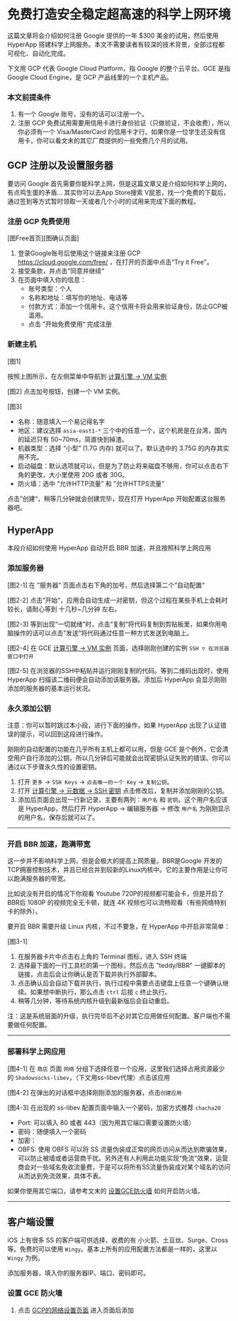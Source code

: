 # 免费打造安全稳定超高速的科学上网环境

这篇文章将会介绍如何注册 Google 提供的一年 $300 美金的试用，然后使用 HyperApp 搭建科学上网服务。本文不需要读者有较深的技术背景，全部过程都可视化、自动化完成。

下文用 GCP 代表 Google Cloud Platform，指 Google 的整个云平台。GCE 是指 Google Cloud Engine，是 GCP 产品线里的一个主机产品。

### 本文前提条件

1. 有一个 Google 账号，没有的话可以注册一个。
2. 注册 GCP 免费试用需要用信用卡进行身份验证（只做验证，不会收费），所以你必须有一个 Visa/MasterCard 的信用卡才行。如果你是一位学生还没有信用卡，你可以看文末的其它厂商提供的一些免费几个月的试用。

## GCP 注册以及设置服务器

要访问 Google 首先需要你能科学上网，但是这篇文章又是介绍如何科学上网的，有点鸡生蛋的矛盾… 其实你可以去App Store搜索 V屁恩，找一个免费的下载后，通过签到等方式暂时领取一天或者几个小时的试用来完成下面的教程。

### 注册 GCP 免费使用

[图Free首页][图确认页面]

1. 登录Google账号后使用这个链接来注册 GCP https://cloud.google.com/free/ ，在打开的页面中点击“Try it Free"。
2. 接受条款，并点击”同意并继续“
3. 在页面中填入你的信息：
    * 账号类型：个人
    * 名称和地址：填写你的地址、电话等
    * 付款方式：添加一个信用卡。这个信用卡将会用来验证身份，防止GCP被滥用。
    * 点击 ”开始免费使用“ 完成注册

### 新建主机
[图1]

按照上图所示，在左侧菜单中导航到 [计算引擎 → VM 实例](https://console.cloud.google.com/compute/instances)


[图2]
点击加号按钮，创建一个 VM 实例。

[图3]

* 名称：随意填入一个易记得名字
* 地区：建议选择 `asia-east1-*` 三个中的任意一个，这个机房是在台湾，国内的延迟只有 50~70ms，简直快到掉渣。
* 机器类型：选择 “小型” (1.7G 内存) 就可以了。默认选中的 3.75G 的内存其实用不完。
* 启动磁盘：默认选项就可以，但是为了防止将来磁盘不够用，你可以点击右下角的更改，大小里使用 20G 或者 30G。
* 防火墙：选中 “允许HTTP流量” 和 ”允许HTTPS流量“

点击”创建“，稍等几分钟就会创建完毕，现在打开 HyperApp 开始配置这台服务器吧。


## HyperApp

本段介绍如何使用 HyperApp 自动开启 BBR 加速，并且按照科学上网应用

### 添加服务器

[图2-1]
在 ”服务器“ 页面点击右下角的加号，然后选择第二个”自动配置“

[图2-2]
点击“开始”，应用会自动生成一对密钥，但这个过程在某些手机上会耗时较长，请耐心等到 十几秒~几分钟 左右。

[图2-3]
等到出现“一切就绪”时，点击“复制“将代码复制到剪贴板里，如果你用电脑操作的话可以点击”发送“将代码通过任意一种方式发送到电脑上。

[图2-4]
在 GCE [计算引擎 → VM 实例](https://console.cloud.google.com/compute/instances) 页面，选择刚刚创建的实例 `SSH ▽ 在浏览器窗口中打开`

[图2-5]
在浏览器的SSH中粘贴并运行刚刚复制的代码。等到二维码出现时，使用 HyperApp 扫描该二维码便会自动添加该服务器。添加后 HyperApp 会显示刚刚添加的服务器的基本运行状况。

### 永久添加公钥

注意：你可以暂时跳过本小段，进行下面的操作，如果 HyperApp 出现了认证错误的提示，可以回到这段进行操作。

刚刚的自动配置的功能在几乎所有主机上都可以用，但是 GCE 是个例外，它会清空用户自行添加的公钥，所以几分钟后可能就会出现密钥认证失败的错误。你可以通过以下步骤永久性的设置密钥。

1. 打开 `更多` → `SSH Keys` → `点击唯一的一个 Key` → `复制公钥`。
2. 打开 [计算引擎 → 元数据 → SSH 密钥](https://console.cloud.google.com/compute/metadata/sshKeys) 点击修改后，复制并添加刚刚的公钥。
3. 添加后页面会出现一行新记录，主要有两列：`用户名` 和 `密钥`。这个用户名应该是 HyperApp，然后打开 HyperApp → 编辑服务器 → 修改 `用户名` 为刚刚显示的用户名，保存后就可以了。

---

### 开启 BBR 加速，跑满带宽

这一步并不影响科学上网，但是会极大的提高上网质量。BBR是Google 开发的TCP拥塞控制技术，并且已经合并到较新的Linux内核中。它的主要作用是让你可以跑满服务器的带宽。

比如说没有开启的情况下你观看 Youtube 720P的视频都可能会卡，但是开启了BBR后 1080P 的视频完全无卡顿，就连 4K 视频也可以流畅观看（有些网络特别卡的除外）。

要开启 BBR 需要升级 Linux 内核，不过不要急，在 HyperApp 中开启非常简单：

[图3-1]
1. 在服务器卡片中点击右上角的 Terminal 图标，进入 SSH 终端
2. 选择最下面的一行工具栏的第一个图标，然后点击 "teddy/BBR" 一键脚本的链接，点击后会让你确认是否下载并执行外部脚本。
3. 点击确认后会自动下载并执行，执行过程中需要点击键盘上任意一个键确认继续。如果想中断执行，那么点击 `ctrl` 后按 `c` 终止执行。
4. 稍等几分钟，等待系统内核升级到最新版后会自动重启。

注：这是系统层面的升级，执行完毕后不必对其它应用做任何配置。客户端也不需要做任何配置。

---


### 部署科学上网应用

[图4-1]
在 `商店` 页面 `网络` 分组下选择任意一个应用，这里我们选择占用资源最少的 `Shadowsocks-libev`，（下文用ss-libev代理）点击该应用

[图4-2]
在弹出的对话框中选择刚刚添加的服务器，点击`创建应用`

[图4-3]
在出现的 ss-libev 配置页面中输入一个密码，加密方式推荐 `chacha20`
* Port: 可以填入 80 或者 443（因为用其它端口需要设置防火墙）
* 密码：随便填入一个密码
* 加密：
* OBFS: 使用 OBFS 可以将 SS 流量伪装成正常的网页访问从而达到欺骗效果，可以防止被墙或者运营商干扰。另外还有人利用此功能实现“免流”效果，运营商会对一些域名免收流量费，于是可以将所有SS流量伪装成对某个域名的访问从而达到免流效果，具体不表。

如果你使用其它端口，请参考文末的 [设置GCE防火墙](#设置-gce-防火墙) 如何开启防火墙。


---

## 客户端设置

iOS 上有很多 SS 的客户端可供选择，收费的有 小火箭、土豆丝、Surge、Cross 等。免费的可以使用 `Wingy`。基本上所有的应用配置方法都是一样的，这里以 `Wingy` 为例。

添加服务器，填入你的服务器IP、端口、密码即可。


### 设置 GCE 防火墙

1. 点击 [GCP的网络设置页面](https://xx) 进入页面后添加


